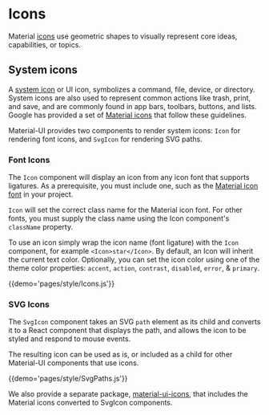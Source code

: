 # Icons

Material [icons](https://material.io/guidelines/style/icons.html) use geometric shapes to visually
represent core ideas, capabilities, or topics.

## System icons
A [system icon](https://material.io/guidelines/style/icons.html#icons-system-icons) or UI icon,
symbolizes a command, file, device, or directory.
System icons are also used to represent common actions like trash, print, and save,
and are commonly found in app bars, toolbars, buttons, and lists.
Google has provided a set of [Material icons](https://material.io/icons/) that follow these guidelines.

Material-UI provides two components to render system icons: `Icon` for rendering font icons, and `SvgIcon` for rendering SVG paths.

### Font Icons

The `Icon` component will display an icon from any icon font that supports ligatures.
As a prerequisite, you must include one, such as the
[Material icon font](http://google.github.io/material-design-icons/#icon-font-for-the-web) in your project.

`Icon` will set the correct class name for the Material icon font. For other fonts, you must supply the
class name using the Icon component's `className` property.

To use an icon simply wrap the icon name (font ligature) with the `Icon` component,
for example `<Icon>star</Icon>`.
By default, an Icon will inherit the current text color.
Optionally, you can set the icon color using one of the theme color properties: `accent`, `action`, `contrast`, `disabled`, `error`, & `primary`.

{{demo='pages/style/Icons.js'}}

### SVG Icons

The `SvgIcon` component takes an SVG `path` element as its child and converts it to a React component that displays the path,
and allows the icon to be styled and respond to mouse events.

The resulting icon can be used as is,
or included as a child for other Material-UI components that use icons.

{{demo='pages/style/SvgPaths.js'}}

We also provide a separate package,
[material-ui-icons](https://www.npmjs.com/package/material-ui-icons),
that includes the Material icons converted to SvgIcon components.
